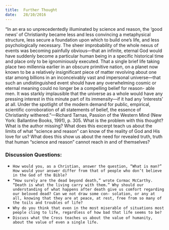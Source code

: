 ```yaml
---
title:  Further Thought
date:   28/10/2016
---
```


“In an era so unprecedentedly illuminated by science and reason, the ‘good news’ of Christianity became less and less convincing a metaphysical structure, less secure a foundation upon which to build one’s life, and less psychologically necessary. The sheer improbability of the whole nexus of events was becoming painfully obvious—that an infinite, eternal God would have suddenly become a particular human being in a specific historical time and place only to be ignominiously executed. That a single brief life taking place two millennia earlier in an obscure primitive nation, on a planet now known to be a relatively insignificant piece of matter revolving about one star among billions in an inconceivably vast and impersonal universe—that such an undistinguished event should have any overwhelming cosmic or eternal meaning could no longer be a compelling belief for reason- able men. It was starkly implausible that the universe as a whole would have any pressing interest in this minute part of its immensity—if it had any ‘interests’ at all. Under the spotlight of the modern demand for public, empirical, scientific corroboration of all statements of belief, the essence of Christianity withered.”—Richard Tarnas, Passion of the Western Mind (New York: Ballantine Books, 1991), p. 305. What is the problem with this thought? What is the author missing? What does this excerpt teach us about the limits of what “science and reason” can know of the reality of God and His love for us? What does this show us about the need for revealed truth, truth that human “science and reason” cannot reach in and of themselves?

### Discussion Questions:
- ```How would you, as a Christian, answer the question, “What is man?” How would your answer differ from that of people who don’t believe in the God of the Bible?```
- ```“How surely are the dead beyond death,” wrote Cormac McCarthy. “Death is what the living carry with them.” Why should our understanding of what happens after death give us comfort regarding our beloved dead? Can we not draw some con- solation, or any at all, knowing that they are at peace, at rest, free from so many of the toils and troubles of life?```
- ```Why do you think that even in the most miserable of situations most people cling to life, regardless of how bad that life seems to be?```
- ```Discuss what the Cross teaches us about the value of humanity, about the value of even a single life.```